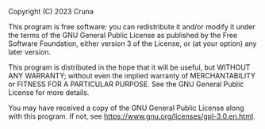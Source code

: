 Copyright (C) 2023 Cruna

This program is free software: you can redistribute it and/or modify it under the
terms of the GNU General Public License as published by the Free Software
Foundation, either version 3 of the License, or (at your option) any later version.

This program is distributed in the hope that it will be useful, but WITHOUT ANY
WARRANTY; without even the implied warranty of MERCHANTABILITY or FITNESS FOR A
PARTICULAR PURPOSE. See the GNU General Public License for more details.

You may have received a copy of the GNU General Public License along with this
program. If not, see https://www.gnu.org/licenses/gpl-3.0.en.html.

